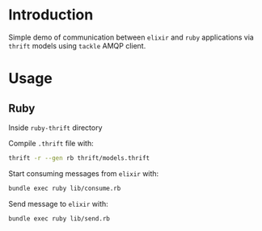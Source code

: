 # Introduction

Simple demo of communication between ```elixir``` and ```ruby``` applications via ```thrift``` models using ```tackle``` AMQP client.

# Usage

## Ruby

Inside ```ruby-thrift``` directory <br>

Compile ```.thrift``` file with:

```bash
thrift -r --gen rb thrift/models.thrift
```

Start consuming messages from ```elixir``` with:
```bash
bundle exec ruby lib/consume.rb
```

Send message to ```elixir``` with:

```bash
bundle exec ruby lib/send.rb
```
